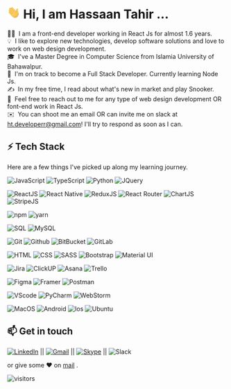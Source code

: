 # <img src="https://raw.githubusercontent.com/ABSphreak/ABSphreak/master/gifs/Hi.gif" width="30px">  Hi, I am **Hassaan Tahir** ...

👨‍💻 &nbsp;I am a front-end developer working in React Js for almost 1.6 years.\
💡 &nbsp;I like to explore new technologies, develop software solutions and love to work on web design development.\
🎓 &nbsp;I've a Master Degree in Computer Science from Islamia University of Bahawalpur.\
🌱 &nbsp;I'm on track to become a Full Stack Developer. Currently learning Node Js.\
✍️ &nbsp;In my free time, I read about what's new in market and play Snooker.\
💬 &nbsp;Feel free to reach out to me for any type of web design development OR font-end work in React Js.\
✉️ &nbsp;You can shoot me an email OR can invite me on slack at ht.developerr@gmail.com! I'll try to respond as soon as I can.
<!-- 📄 &nbsp;Please have a look at my [Résumé](https://www.adityavsingh.com/resume.html) for more details about me. I'm open to feedback and suggestions! -->

## ⚡ Tech Stack

Here are a few things I've picked up along my learning journey.


![JavaScript](https://img.shields.io/badge/JavaScript-F7DF1E?style=for-the-badge&logo=javascript&logoColor=black) ![TypeScript](https://img.shields.io/badge/TypeScript-007ACC?style=for-the-badge&logo=typescript&logoColor=white) ![Python](https://img.shields.io/badge/Python-3776AB?style=for-the-badge&logo=python&logoColor=white) ![JQuery](https://img.shields.io/badge/jQuery-0769AD?style=for-the-badge&logo=jquery&logoColor=white) ![]() ![]() ![]()

![ReactJS](https://img.shields.io/badge/React-20232A?style=for-the-badge&logo=react&logoColor=61DAFB) ![React Native](https://img.shields.io/badge/React_Native-20232A?style=for-the-badge&logo=react&logoColor=61DAFB) ![ReduxJS](https://img.shields.io/badge/Redux-593D88?style=for-the-badge&logo=redux&logoColor=white) ![React Router](https://img.shields.io/badge/React_Router-CA4245?style=for-the-badge&logo=react-router&logoColor=white) ![ChartJS](https://img.shields.io/badge/Chart.js-FF6384?style=for-the-badge&logo=chartdotjs&logoColor=white) ![StripeJS](https://img.shields.io/badge/stripe-%23008CDD.svg?&style=for-the-badge&logo=stripe&logoColor=white) ![]() ![]()

![npm](https://img.shields.io/badge/npm-CB3837?style=for-the-badge&logo=npm&logoColor=white) ![yarn](https://img.shields.io/badge/Yarn-2C8EBB?style=for-the-badge&logo=yarn&logoColor=white) ![]() ![]()

![SQL](https://img.shields.io/badge/-SQL-000?style=for-the-badge&logo=MySQL&logoColor=4479A1) ![MySQL](https://img.shields.io/badge/MySQL-00000F?style=for-the-badge&logo=mysql&logoColor=white) ![]() ![]() ![]()

![Git](https://img.shields.io/badge/git%20-%23F05033.svg?&style=for-the-badge&logo=git&logoColor=white)  ![Github](https://img.shields.io/badge/github%20-%23121011.svg?&style=for-the-badge&logo=github&logoColor=white) ![BitBucket](https://img.shields.io/badge/bitbucket%20-%230047B3.svg?&style=for-the-badge&logo=bitbucket&logoColor=white) ![GitLab](https://img.shields.io/badge/gitlab-%23FCA121.svg?&style=for-the-badge&logo=gitlab&logoColor=black) ![]() ![]()

![HTML](https://img.shields.io/badge/HTML5-E34F26?style=for-the-badge&logo=html5&logoColor=white) ![CSS](https://img.shields.io/badge/CSS-239120?&style=for-the-badge&logo=css3&logoColor=white) ![SASS](https://img.shields.io/badge/Sass-CC6699?style=for-the-badge&logo=sass&logoColor=white) ![Bootstrap](https://img.shields.io/badge/Bootstrap-563D7C?style=for-the-badge&logo=bootstrap&logoColor=white) ![Material UI](https://img.shields.io/badge/Material--UI-0081CB?style=for-the-badge&logo=material-ui&logoColor=white) ![]() ![]() ![]()

![Jira](https://img.shields.io/badge/Jira-0052CC?style=for-the-badge&logo=Jira&logoColor=white) ![ClickUP](https://img.shields.io/badge/clickup-%237B68EE.svg?&style=for-the-badge&logo=clickup&logoColor=white) ![Asana](https://img.shields.io/badge/asana-%23273347.svg?&style=for-the-badge&logo=asana&logoColor=white) ![Trello](https://img.shields.io/badge/trello-%230079BF.svg?&style=for-the-badge&logo=trello&logoColor=white) ![]() ![]() ![]() ![]()

![Figma](https://img.shields.io/badge/Figma-F24E1E?style=for-the-badge&logo=figma&logoColor=white) ![Framer](https://img.shields.io/badge/Framer-black?style=for-the-badge&logo=framer&logoColor=blue) ![Postman](https://img.shields.io/badge/Postman-FF6C37?style=for-the-badge&logo=Postman&logoColor=white) ![]() ![]() ![]() ![]()

![VScode](https://img.shields.io/badge/Visual_Studio_Code-0078D4?style=for-the-badge&logo=visual%20studio%20code&logoColor=white) ![PyCharm](https://img.shields.io/badge/pycharm-143?style=for-the-badge&logo=pycharm&logoColor=black&color=black&labelColor=green) ![WebStorm](https://img.shields.io/badge/phpstorm-143?style=for-the-badge&logo=phpstorm&logoColor=black&color=black&labelColor=darkorchid) ![]() ![]() ![]() ![]() ![]()

![MacOS](https://img.shields.io/badge/mac%20os-000000?style=for-the-badge&logo=apple&logoColor=white) ![Android](https://img.shields.io/badge/Android-3DDC84?style=for-the-badge&logo=android&logoColor=white) ![Ios](https://img.shields.io/badge/iOS-000000?style=for-the-badge&logo=ios&logoColor=white) ![Ubuntu](https://img.shields.io/badge/Ubuntu-E95420?style=for-the-badge&logo=ubuntu&logoColor=white)



## 📫 Get in touch
[![LinkedIn](https://img.shields.io/badge/LinkedIn-0077B5?style=for-the-badge&logo=linkedin&logoColor=white)](https://in.linkedin.com/in/hassaantahirr) 
|| 
[![Gmail](https://img.shields.io/badge/Gmail-D14836?style=for-the-badge&logo=gmail&logoColor=white)](mailto:ht.developerr@gmail.com) 
|| 
[![Skype](https://img.shields.io/badge/Skype-blue?style=for-the-badge&logo=skype&logoColor=white)](https://join.skype.com/invite/xBIqoJF6HKGD) 
|| 
![Slack](https://img.shields.io/badge/Slack-4A154B?style=for-the-badge&logo=slack&logoColor=white)

 or give some ♥ on [mail](mailto:ht.developerr@gmail.com) .

![visitors](https://visitor-badge.glitch.me/badge?page_id=hassaantahir/hassaantahir)
